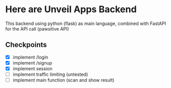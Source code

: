 # Here are Unveil Apps Backend
This backend using python (flask) as main language, combined with FastAPI for the API call (pawsitive API)
## Checkpoints
- [x] implement /login
- [x] implement /signup
- [x] implement session
- [ ] implement traffic limiting (untested)
- [ ] implement main function (scan and show result)
